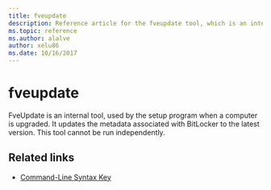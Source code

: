 ```yaml
---
title: fveupdate
description: Reference article for the fveupdate tool, which is an internal tool used by the setup program when a computer is upgraded.
ms.topic: reference
ms.author: alalve
author: xelu86
ms.date: 10/16/2017
---
```



# fveupdate

FveUpdate is an internal tool, used by the setup program when a computer is upgraded. It updates the metadata associated with BitLocker to the latest version. This tool cannot be run independently.

## Related links

- [Command-Line Syntax Key](command-line-syntax-key.md)
